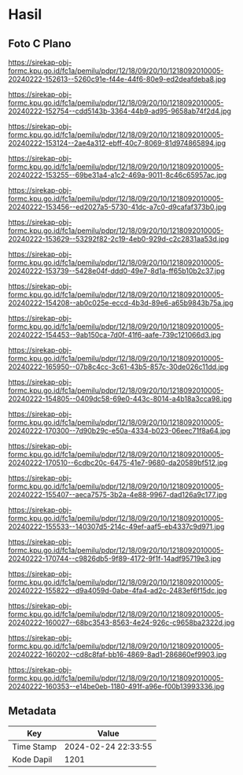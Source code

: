 # Hasil

## Foto C Plano

https://sirekap-obj-formc.kpu.go.id/fc1a/pemilu/pdpr/12/18/09/20/10/1218092010005-20240222-152613--5260c91e-f44e-44f6-80e9-ed2deafdeba8.jpg

https://sirekap-obj-formc.kpu.go.id/fc1a/pemilu/pdpr/12/18/09/20/10/1218092010005-20240222-152754--cdd5143b-3364-44b9-ad95-9658ab74f2d4.jpg

https://sirekap-obj-formc.kpu.go.id/fc1a/pemilu/pdpr/12/18/09/20/10/1218092010005-20240222-153124--2ae4a312-ebff-40c7-8069-81d974865894.jpg

https://sirekap-obj-formc.kpu.go.id/fc1a/pemilu/pdpr/12/18/09/20/10/1218092010005-20240222-153255--69be31a4-a1c2-469a-9011-8c46c65957ac.jpg

https://sirekap-obj-formc.kpu.go.id/fc1a/pemilu/pdpr/12/18/09/20/10/1218092010005-20240222-153456--ed2027a5-5730-41dc-a7c0-d9cafaf373b0.jpg

https://sirekap-obj-formc.kpu.go.id/fc1a/pemilu/pdpr/12/18/09/20/10/1218092010005-20240222-153629--53292f82-2c19-4eb0-929d-c2c2831aa53d.jpg

https://sirekap-obj-formc.kpu.go.id/fc1a/pemilu/pdpr/12/18/09/20/10/1218092010005-20240222-153739--5428e04f-ddd0-49e7-8d1a-ff65b10b2c37.jpg

https://sirekap-obj-formc.kpu.go.id/fc1a/pemilu/pdpr/12/18/09/20/10/1218092010005-20240222-154208--ab0c025e-eccd-4b3d-89e6-a65b9843b75a.jpg

https://sirekap-obj-formc.kpu.go.id/fc1a/pemilu/pdpr/12/18/09/20/10/1218092010005-20240222-154453--9ab150ca-7d0f-41f6-aafe-739c121066d3.jpg

https://sirekap-obj-formc.kpu.go.id/fc1a/pemilu/pdpr/12/18/09/20/10/1218092010005-20240222-165950--07b8c4cc-3c61-43b5-857c-30de026c11dd.jpg

https://sirekap-obj-formc.kpu.go.id/fc1a/pemilu/pdpr/12/18/09/20/10/1218092010005-20240222-154805--0409dc58-69e0-443c-8014-a4b18a3cca98.jpg

https://sirekap-obj-formc.kpu.go.id/fc1a/pemilu/pdpr/12/18/09/20/10/1218092010005-20240222-170300--7d90b29c-e50a-4334-b023-06eec71f8a64.jpg

https://sirekap-obj-formc.kpu.go.id/fc1a/pemilu/pdpr/12/18/09/20/10/1218092010005-20240222-170510--6cdbc20c-6475-41e7-9680-da20589bf512.jpg

https://sirekap-obj-formc.kpu.go.id/fc1a/pemilu/pdpr/12/18/09/20/10/1218092010005-20240222-155407--aeca7575-3b2a-4e88-9967-dad126a9c177.jpg

https://sirekap-obj-formc.kpu.go.id/fc1a/pemilu/pdpr/12/18/09/20/10/1218092010005-20240222-155533--140307d5-214c-49ef-aaf5-eb4337c9d971.jpg

https://sirekap-obj-formc.kpu.go.id/fc1a/pemilu/pdpr/12/18/09/20/10/1218092010005-20240222-170744--c9826db5-9f89-4172-9f1f-14adf95719e3.jpg

https://sirekap-obj-formc.kpu.go.id/fc1a/pemilu/pdpr/12/18/09/20/10/1218092010005-20240222-155822--d9a4059d-0abe-4fa4-ad2c-2483ef6f15dc.jpg

https://sirekap-obj-formc.kpu.go.id/fc1a/pemilu/pdpr/12/18/09/20/10/1218092010005-20240222-160027--68bc3543-8563-4e24-926c-c9658ba2322d.jpg

https://sirekap-obj-formc.kpu.go.id/fc1a/pemilu/pdpr/12/18/09/20/10/1218092010005-20240222-160202--cd8c8faf-bb16-4869-8ad1-286860ef9903.jpg

https://sirekap-obj-formc.kpu.go.id/fc1a/pemilu/pdpr/12/18/09/20/10/1218092010005-20240222-160353--e14be0eb-1180-491f-a96e-f00b13993336.jpg


## Metadata

| Key        | Value               |
| ---------- | ------------------- |
| Time Stamp | 2024-02-24 22:33:55 |
| Kode Dapil | 1201                |



